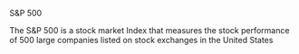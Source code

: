 S&P 500 

The S&P 500 is a stock market Index that measures the stock performance of 500 large companies listed on stock exchanges in the United States
